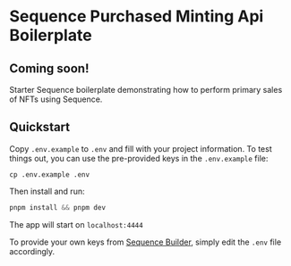 # Sequence Purchased Minting Api Boilerplate

## Coming soon!

Starter Sequence boilerplate demonstrating how to perform primary sales of NFTs using Sequence.

## Quickstart

Copy `.env.example` to `.env` and fill with your project information. To test things out, you can use the pre-provided keys in the `.env.example` file:

```
cp .env.example .env
```

Then install and run:

```js
pnpm install && pnpm dev
```

The app will start on `localhost:4444`

To provide your own keys from [Sequence Builder](https://sequence.build/), simply edit the `.env` file accordingly.
